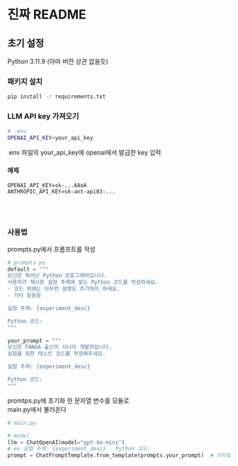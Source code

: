 # 진짜 README
## 초기 설정

Python 3.11.9 (아마 버전 상관 없을듯)

### 패키지 설치

```bash
pip install -r requirements.txt
```

### LLM API key 가져오기

```bash
# .env
OPENAI_API_KEY=your_api_key
```

.env 파일의 your_api_key에 openai에서 발급한 key 입력</br>

#### 예제
```
OPENAI_API_KEY=sk-...AAoA
ANTHROPIC_API_KEY=sk-ant-api03-...
```

</br></br>

### 사용법

prompts.py에서 프롬프트를 작성

```python
# prompts.py
default = """
당신은 뛰어난 Python 프로그래머입니다.
사용자가 제시한 실험 주제에 맞는 Python 코드를 작성하세요.
- 코드 외에는 아무런 설명도 추가하지 마세요.
- 기타 등등등

실험 주제: {experiment_desc}

Python 코드:
"""

your_prompt = """
당신은 FANGA 출신의 시니어 개발자입니다.
실험을 위한 테스트 코드를 작성해주세요.

실험 주제: {experiment_desc}

Python 코드:
"""
```

promtps.py에 초기화 한 문자열 변수를 모듈로</br>
main.py에서 불러온다 

```python
# main.py

# model 
llm = ChatOpenAI(model="gpt-4o-mini")
# ex 실험 주제: {experiment_desc}   Python 코드:
prompt = ChatPromptTemplate.from_template(prompts.your_prompt)  # 리터럴에 프롬프트 입력
```